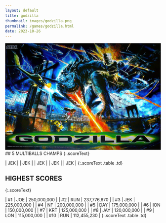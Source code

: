 ```yaml
---
layout: default
title: godzilla
thumbnail: images/godzilla.png
permalink: /games/godzilla.html
date: 2023-10-26
---
```


<img src="../images/godzilla.png" class="gameThumbnail img-fluid mx-auto align-middle">
## 5 MULTIBALLS CHAMPS
{:.scoreText}

| JEK | 
| JEK | 
| JEK | 
| JEK | 
| JEK | 
{:.scoreText .table .td}

## HIGHEST SCORES
{:.scoreText}

| #1 | JOE | 250,000,000 | 
| #2 | RUN | 237,776,670 | 
| #3 | JEK | 225,000,000 | 
| #4 | NF | 200,000,000 | 
| #5 | DAY | 175,000,000 | 
| #6 | ION | 150,000,000 | 
| #7 | KRT | 125,000,000 | 
| #8 | JAY | 120,000,000 | 
| #9 | LON | 115,000,000 | 
| #10 | RUN | 112,455,230 | 
{:.scoreText .table .td}
